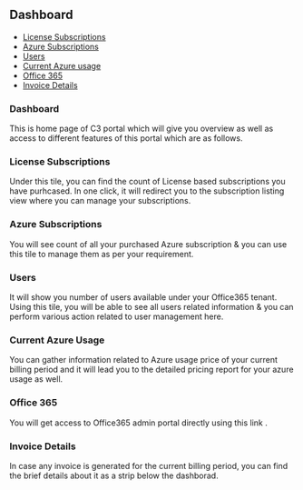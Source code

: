 
## Dashboard  
<!-- TOC -->

* [License Subscriptions](/doc/dashboard.md#license-subscriptions)  
* [Azure Subscriptions](/doc/dashboard.md#azure-subscriptions)  
* [Users](/doc/dashboard.md#users)  
* [Current Azure usage](/doc/dashboard.md#current-azure-usage)  
* [Office 365](/doc/dashboard.md#office-365)  
* [Invoice Details](/doc/dashboard.md#invoice-details)  
    
<!-- TOC -->
### Dashboard  
This is home page of C3 portal which will give you overview as well as access to different features of this portal which are as follows.  

### License Subscriptions   
Under this tile, you can find the count of License based subscriptions you have purhcased. In one click, it will redirect you to the subscription listing view where you can manage your subscriptions.  

### Azure Subscriptions  
You will see count of  all your purchased Azure subscription & you can use this tile to manage them as per your requirement. 

### Users  
It will show you number of users available under your Office365 tenant. Using this tile, you will be able to see all users related information & you can perform various action related to user management here.

### Current Azure Usage  
You can gather information related to Azure usage price of your current billing period and it will lead you to the detailed pricing report for your azure usage as well.  

### Office 365  
You will get access to Office365 admin portal directly using this link .  

### Invoice Details  
In case any invoice is generated for the current billing period, you can find the brief details about it as a strip below the dashborad.  

